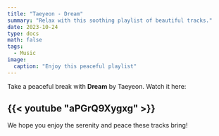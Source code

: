 ```yaml
---
title: "Taeyeon - Dream"
summary: "Relax with this soothing playlist of beautiful tracks."
date: 2023-10-24
type: docs
math: false
tags:
  - Music
image:
  caption: "Enjoy this peaceful playlist"
---
```


Take a peaceful break with **Dream** by Taeyeon. Watch it here:

## {{< youtube "aPGrQ9Xygxg" >}}

We hope you enjoy the serenity and peace these tracks bring!
